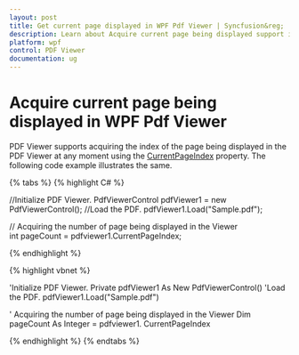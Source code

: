 ```yaml
---
layout: post
title: Get current page displayed in WPF Pdf Viewer | Syncfusion&reg;
description: Learn about Acquire current page being displayed support in Syncfusion&reg; WPF Pdf Viewer control and more.
platform: wpf
control: PDF Viewer
documentation: ug
---
```


# Acquire current page being displayed in WPF Pdf Viewer

PDF Viewer supports acquiring the index of the page being displayed in the PDF Viewer at any moment using the [CurrentPageIndex](https://help.syncfusion.com/cr/wpf/Syncfusion.Windows.PdfViewer.PdfViewerControl.html#Syncfusion_Windows_PdfViewer_PdfViewerControl_CurrentPageIndex) property. The following code example illustrates the same.

{% tabs %}
{% highlight C# %}

//Initialize PDF Viewer.
PdfViewerControl pdfViewer1 = new PdfViewerControl();
//Load the PDF.
pdfViewer1.Load("Sample.pdf");

// Acquiring the number of page being displayed in the Viewer  
int pageCount = pdfviewer1.CurrentPageIndex;


{% endhighlight %}


{% highlight vbnet %}

'Initialize PDF Viewer.
Private pdfViewer1 As New PdfViewerControl()
'Load the PDF.
pdfViewer1.Load("Sample.pdf")

' Acquiring the number of page being displayed in the Viewer
Dim pageCount As Integer = pdfviewer1. CurrentPageIndex

{% endhighlight %}
{% endtabs %}
